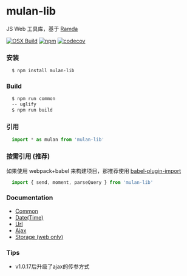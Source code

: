 # mulan-lib

JS Web 工具库，基于 [Ramda][ramda]

[![OSX Build][travis-image]][travis-url]
[![npm][npm-image]][npm-url]
[![codecov](https://codecov.io/gh/xfcdxg/mulan-lib/branch/master/graph/badge.svg)](https://codecov.io/gh/xfcdxg/mulan-lib)

### 安装
```bash
  $ npm install mulan-lib
```

### Build

```bash
  $ npm run common
  -- uglify
  $ npm run build
```

### 引用

```js
  import * as mulan from 'mulan-lib'
```

### 按需引用 (推荐)

如果使用 webpack+babel 来构建项目，那推荐使用 [babel-plugin-import][import]

```js
  import { send, moment, parseQuery } from 'mulan-lib'
```

### Documentation

* [Common][common]
* [Date(Time)][moment]
* [Url][url]
* [Ajax][ajax]
* [Storage (web only)][storage]

### Tips

* v1.0.17后升级了ajax的传参方式

[url]:./doc/url.md
[ajax]:./doc/ajax.md
[storage]:./doc/storage.md
[moment]:./doc/moment.md
[common]:./doc/common.md
[import]:https://github.com/ant-design/babel-plugin-import
[ramda]:https://github.com/ramda/ramda
[travis-image]: https://api.travis-ci.org/xfcdxg/mulan-lib.svg
[travis-url]: https://travis-ci.org/xfcdxg/mulan-lib/
[npm-image]:https://img.shields.io/badge/npm-v1.0.18-green.svg
[npm-url]: https://www.npmjs.com/package/mulan-lib

